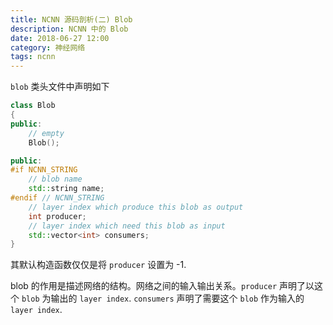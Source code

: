 ```yaml
---
title: NCNN 源码剖析(二) Blob
description: NCNN 中的 Blob
date: 2018-06-27 12:00
category: 神经网络
tags: ncnn
---
```

`blob` 类头文件中声明如下

```C++
class Blob
{
public:
    // empty
    Blob();

public:
#if NCNN_STRING
    // blob name
    std::string name;
#endif // NCNN_STRING
    // layer index which produce this blob as output
    int producer;
    // layer index which need this blob as input
    std::vector<int> consumers;
}
```

其默认构造函数仅仅是将 `producer` 设置为 -1.

blob 的作用是描述网络的结构。网络之间的输入输出关系。`producer` 声明了以这个 `blob` 为输出的 `layer index`. `consumers` 声明了需要这个 `blob` 作为输入的 `layer index`.
